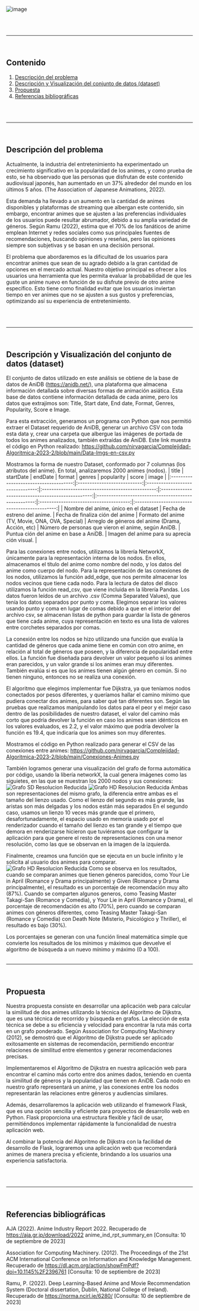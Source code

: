 ![image](https://github.com/nirvagarcia/Complejidad-Algoritmica-2023-2/blob/main/img/1.Caratula.png)

<br><br>
___
<br>


## Contenido

1. [Descripción del problema](#descripción-del-problema)
2. [Descripción y Visualización del conjunto de datos (dataset)](#descripción-y-visualización-del-conjunto-de-datos-dataset)
3. [Propuesta](#propuesta)
4. [Referencias bibliográficas](#referencias-bibliográficas)

<br><br>
___
<br>


## Descripción del problema

Actualmente, la industria del entretenimiento ha experimentado un crecimiento significativo en la popularidad de los animes, y como prueba de esto, se ha observado que las personas que disfrutan de este contenido audiovisual japonés, han aumentado en un 37% alrededor del mundo en los últimos 5 años. (The Association of Japanese Animations, 2022).

Esta demanda ha llevado a un aumento en la cantidad de animes disponibles y plataformas de streaming que albergan este contenido, sin embargo, encontrar animes que se ajusten a las preferencias individuales de los usuarios puede resultar abrumador, debido a su amplia variedad de géneros. Según Ramu (2022), estima que el 70% de los fanáticos de anime emplean Internet y redes sociales como sus principales fuentes de recomendaciones, buscando opiniones y reseñas, pero las opiniones siempre son subjetivas y se basan en una decisión personal.

El problema que abordaremos es la dificultad de los usuarios para encontrar animes que sean de su agrado debido a la gran cantidad de opciones en el mercado actual. Nuestro objetivo principal es ofrecer a los usuarios una herramienta que les permita evaluar la probabilidad de que les guste un anime nuevo en función de su disfrute previo de otro anime específico. Esto tiene como finalidad evitar que los usuarios inviertan tiempo en ver animes que no se ajusten a sus gustos y preferencias, optimizando así su experiencia de entretenimiento.

<br><br>
___
<br>


## Descripción y Visualización del conjunto de datos (dataset)

El conjunto de datos utilizado en este análisis se obtiene de la base de datos de AniDB (https://anidb.net/), una plataforma que almacena información detallada sobre diversas formas de animación asiática. Esta base de datos contiene información detallada de cada anime, pero los datos que extrajimos son: Title, Start date, End date, Format, Genres, Popularity, Score e Image.

Para esta extracción, generamos un programa con Python que nos permitió extraer el Dataset requerido de AniDB, generar un archivo CSV con toda esta data y, crear una carpeta que albergue las imágenes de portada de todos los animes analizados, también extraídas de AniDB. Este link muestra el código en Python realizado: 
https://github.com/nirvagarcia/Complejidad-Algoritmica-2023-2/blob/main/Data-Imgs-en-csv.py 

Mostramos la forma de nuestro Dataset, conformado por  7 columnas (los atributos del anime). En total, analizaremos 2000 animes (nodos).
|                 title                 |          startDate          |              endDate             |                      format                      |                       genres                      |                      popularity                      |                  score                 |                     image                     |
|:-------------------------------------:|:---------------------------:|:--------------------------------:|:------------------------------------------------:|:-------------------------------------------------:|:----------------------------------------------------:|:--------------------------------------:|:---------------------------------------------:|
| Nombre del anime, único en el dataset | Fecha de estreno del anime. | Fecha de finaliza ción del anime | Formato del anime (TV, Movie, ONA, OVA, Special) | Arreglo de géneros del anime (Drama, Acción, etc) | Número de personas que vieron el anime, según AniDB. | Puntua ción del anime en base a AniDB. | Imagen del anime para su aprecia ción visual. |


Para las conexiones entre nodos, utilizamos la librería NetworkX, únicamente para la representación interna de los nodos. En ellos, almacenamos el título del anime como nombre del nodo, y los datos del anime como cuerpo del nodo. Para la representación de las conexiones de los nodos, utilizamos la función add_edge, que nos permite almacenar los nodos vecinos que tiene cada nodo. Para la lectura de datos del disco utilizamos la función read_csv, que viene incluida en la librería Pandas. Los datos fueron leídos de un archivo .csv (Comma Separated Values), que tenía los datos separados por punto y coma. Elegimos separar los valores usando punto y coma en lugar de comas debido a que en el interior del archivo csv, se almacenan listas de python para guardar la lista de géneros que tiene cada anime, cuya representación en texto es una lista de valores entre corchetes separados por comas.

La conexión entre los nodos se hizo utilizando una función que evalúa la cantidad de géneros que cada anime tiene en común con otro anime, en relación al total de géneros que poseen, y la diferencia de popularidad entre ellos. La función fue diseñada para devolver un valor pequeño si los animes eran parecidos, y un valor grande si los animes eran muy diferentes. También evalúa si es que los animes tienen algún género en común. Si no tienen ninguno, entonces no se realiza una conexión.

El algoritmo que elegimos implementar fue Dijkstra, ya que teníamos nodos conectados por pesos diferentes, y queríamos hallar el camino mínimo que pudiera conectar dos animes, para saber qué tan diferentes son. Según las pruebas que realizamos manipulando los datos para el peor y el mejor caso dentro de las posibilidades de nuestro dataset, el valor del camino más corto que podría devolver la función en caso los animes sean idénticos en los valores evaluados, es 2.2, y el valor máximo que podría devolver la función es 19.4, que indicaría que los animes son muy diferentes.

Mostramos el código en Python realizado para generar el CSV de las conexiones entre animes: https://github.com/nirvagarcia/Complejidad-Algoritmica-2023-2/blob/main/Conexiones-Animes.py 

También logramos generar una visualización del grafo de forma automática por código, usando la libería networkX, la cual genera imágenes como las siguietes, en las que se muestran los 2000 nodos y sus conexiones:
![Grafo SD Resolucion Reducida](https://github.com/nirvagarcia/Complejidad-Algoritmica-2023-2/blob/main/img/grafo%20reduct.png) ![Grafo HD Resolucion Reducida](https://github.com/nirvagarcia/Complejidad-Algoritmica-2023-2/blob/main/img/grafoSD.png)
Ambas son representaciones del mismo grafo, la diferencia entre ambas es el tamaño del lienzo usado. Como el lienzo del segundo es más grande, las aristas son más delgadas y los nodos están más separados En el segundo caso, usamos un lienzo 10 veces más grande que el primero, desafortunadamente, el espacio usado en memoria usado por el renderizador cuando el tamaño del lienzo es tan grande y el tiempo que demora en renderizarse hicieron que tuviéramos que configurar la aplicación para que genere el resto de representaciones con una menor resolución, como las que se observan en la imagen de la izquierda.

Finalmente, creamos una función que se ejecuta en un bucle infinito y le solicita al usuario dos animes para comparar. 
![Grafo HD Resolucion Reducida](https://github.com/nirvagarcia/Complejidad-Algoritmica-2023-2/blob/main/img/Todo%20Funciona.png)
Como se observa en los resultados, cuando se comparan animes que tienen géneros parecidos, como Your Lie in April (Romance y Drama principalmente) y Given (Romance y Drama principalmente), el resultado es un porcentaje de recomendación muy alto (87%). Cuando se comparten algunos generos, como Teasing Master Takagi-San (Romance y Comedia), y Your Lie in April (Romance y Drama), el porcentaje de recomendación es alto (70%), pero cuando se comparan animes con géneros diferentes, como Teasing Master Takagi-San (Romance y Comedia) con Death Note (Misterio, Psicológico y Thriller), el resultado es bajo (30%).

Los porcentajes se generan con una función lineal matemática simple que convierte los resultados de los mínimos y máximos que devuelve el algoritmo de búsqueda a un nuevo mínimo y máximo (0 a 100).
<br><br>
___
<br>


## Propuesta

Nuestra propuesta consiste en desarrollar una aplicación web para calcular la similitud de dos animes utilizando la técnica del Algoritmo de Dijkstra, que es una técnica de recorrido y búsqueda en grafos. La elección de esta técnica se debe a su eficiencia y velocidad para encontrar la ruta más corta en un grafo ponderado. Según Association for Computing Machinery (2012), se demostró que el Algoritmo de Dijkstra puede ser aplicado exitosamente en sistemas de recomendación, permitiendo encontrar relaciones de similitud entre elementos y generar recomendaciones precisas.

Implementaremos el Algoritmo de Dijkstra en nuestra aplicación web para encontrar el camino más corto entre dos animes dados, teniendo en cuenta la similitud de géneros y la popularidad que tienen en AniDB. Cada nodo en nuestro grafo representará un anime, y las conexiones entre los nodos representarán las relaciones entre géneros y audiencias similares.

Además, desarrollaremos la aplicación web utilizando el framework Flask, que es una opción sencilla y eficiente para proyectos de desarrollo web en Python. Flask proporciona una estructura flexible y fácil de usar, permitiéndonos implementar rápidamente la funcionalidad de nuestra aplicación web.

Al combinar la potencia del Algoritmo de Dijkstra con la facilidad de desarrollo de Flask, lograremos una aplicación web que recomendará animes de manera precisa y eficiente, brindando a los usuarios una experiencia satisfactoria.

<br><br>
___
<br>


## Referencias bibliográficas

AJA (2022). Anime Industry Report 2022. Recuperado de https://aja.gr.jp/download/2022 anime_ind_rpt_summary_en [Consulta: 10 de septiembre de 2023]

Association for Computing Machinery. (2012). The Proceedings of the 21st ACM International Conference on Information and Knowledge Management. Recuperado de https://dl.acm.org/action/showFmPdf?doi=10.1145%2F2396761 [Consulta: 10 de septiembre de 2023]

Ramu, P. (2022). Deep Learning-Based Anime and Movie Recommendation System (Doctoral dissertation, Dublin, National College of Ireland). Recuperado de https://norma.ncirl.ie/6280/  [Consulta: 10 de septiembre de 2023]
